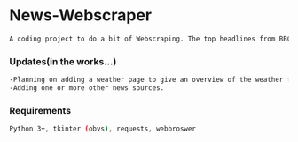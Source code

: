 # News-Webscraper
```bash
A coding project to do a bit of Webscraping. The top headlines from BBC news (www.bbc.co.uk/news) are displayed in a tkinter GUI as a hyperlink. 
```
### Updates(in the works...)
```bash  
-Planning on adding a weather page to give an overview of the weather for the day. 
-Adding one or more other news sources.
```

### Requirements 
```bash
Python 3+, tkinter (obvs), requests, webbroswer
```
